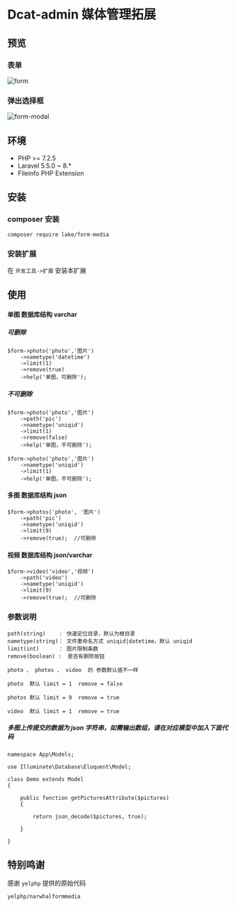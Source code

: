 # Dcat-admin 媒体管理拓展


## 预览

### 表单
![form](https://user-images.githubusercontent.com/24578855/100129072-03f43f00-2ebc-11eb-8fec-b2e0d03e26bb.jpg)

### 弹出选择框
![form-modal](https://user-images.githubusercontent.com/24578855/100129077-06569900-2ebc-11eb-85ed-5320ba568b7b.jpg)


## 环境
 - PHP >= 7.2.5
 - Laravel 5.5.0 ~ 8.*
 - Fileinfo PHP Extension


## 安装

### composer 安装

```
composer require lake/form-media
```

### 安装扩展

在 `开发工具->扩展` 安装本扩展


## 使用

#### 单图 数据库结构 varchar

##### 可删除

```
$form->photo('photo','图片')
    ->nametype('datetime')
    ->limit(1)
    ->remove(true)
    ->help('单图，可删除');
```

##### 不可删除

```
$form->photo('photo','图片')
    ->path('pic') 
    ->nametype('uniqid') 
    ->limit(1)
    ->remove(false)
    ->help('单图，不可删除');

$form->photo('photo','图片')
    ->nametype('uniqid') 
    ->limit(1)
    ->help('单图，不可删除');
```

#### 多图 数据库结构 json

```
$form->photos('photo', '图片')
    ->path('pic') 
    ->nametype('uniqid') 
    ->limit(9)
    ->remove(true);  //可删除
```

#### 视频 数据库结构 json/varchar

```
$form->video('video','视频')
    ->path('video') 
    ->nametype('uniqid') 
    ->limit(9)
    ->remove(true);  //可删除
```

### 参数说明
```
path(string)    ： 快速定位目录，默认为根目录
nametype(string)： 文件重命名方式 uniqid|datetime，默认 uniqid
limit(int)      ： 图片限制条数
remove(boolean) :  是否有删除按钮   

photo 、 photos 、 video  的 参数默认值不一样

photo  默认 limit = 1  remove = false

photos 默认 limit = 9  remove = true

video  默认 limit = 1  remove = true
```

##### 多图上传提交的数据为 json 字符串，如需输出数组，请在对应模型中加入下面代码
```
namespace App\Models;

use Illuminate\Database\Eloquent\Model;

class Demo extends Model
{
    
    public function getPicturesAttribute($pictures)
    {

        return json_decode($pictures, true);

    }

}
```

## 特别鸣谢

感谢 `yelphp` 提供的原始代码
```
yelphp/narwhalformmedia
```

